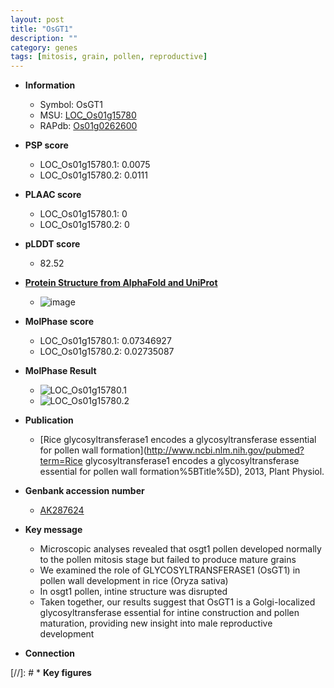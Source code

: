 ```yaml
---
layout: post
title: "OsGT1"
description: ""
category: genes
tags: [mitosis, grain, pollen, reproductive]
---
```


* **Information**  
    + Symbol: OsGT1  
    + MSU: [LOC_Os01g15780](http://rice.plantbiology.msu.edu/cgi-bin/ORF_infopage.cgi?orf=LOC_Os01g15780)  
    + RAPdb: [Os01g0262600](http://rapdb.dna.affrc.go.jp/viewer/gbrowse_details/irgsp1?name=Os01g0262600)  

* **PSP score**  
    + LOC_Os01g15780.1: 0.0075 
    + LOC_Os01g15780.2: 0.0111 

* **PLAAC score**  
    + LOC_Os01g15780.1: 0 
    + LOC_Os01g15780.2: 0 

* **pLDDT score**
    + 82.52

* **[Protein Structure from AlphaFold and UniProt](https://www.uniprot.org/uniprotkb/Q0JNW1/entry#structure)**
    + ![image](https://ricepsp.github.io/images/Q0/AF-Q0JNW1-F1.png)

* **MolPhase score**
    + LOC_Os01g15780.1: 0.07346927
    + LOC_Os01g15780.2: 0.02735087

* **MolPhase Result**
    + ![LOC_Os01g15780.1](https://304243504.github.io/Pictures/LOC_Os01g/LOC_Os01g15780.1.png)
    + ![LOC_Os01g15780.2](https://304243504.github.io/Pictures/LOC_Os01g/LOC_Os01g15780.2.png)

* **Publication**  
    + [Rice glycosyltransferase1 encodes a glycosyltransferase essential for pollen wall formation](http://www.ncbi.nlm.nih.gov/pubmed?term=Rice glycosyltransferase1 encodes a glycosyltransferase essential for pollen wall formation%5BTitle%5D), 2013, Plant Physiol.

* **Genbank accession number**  
    + [AK287624](http://www.ncbi.nlm.nih.gov/nuccore/AK287624)

* **Key message**  
    + Microscopic analyses revealed that osgt1 pollen developed normally to the pollen mitosis stage but failed to produce mature grains
    + We examined the role of GLYCOSYLTRANSFERASE1 (OsGT1) in pollen wall development in rice (Oryza sativa)
    + In osgt1 pollen, intine structure was disrupted
    + Taken together, our results suggest that OsGT1 is a Golgi-localized glycosyltransferase essential for intine construction and pollen maturation, providing new insight into male reproductive development

* **Connection**  

[//]: # * **Key figures**  


